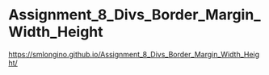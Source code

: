 # Assignment_8_Divs_Border_Margin_Width_Height
 https://smlongino.github.io/Assignment_8_Divs_Border_Margin_Width_Height/
